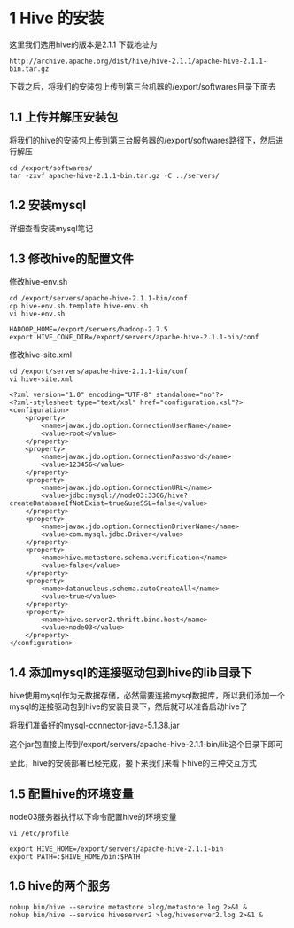 # 1 Hive 的安装
这里我们选用hive的版本是2.1.1 下载地址为
``` 
http://archive.apache.org/dist/hive/hive-2.1.1/apache-hive-2.1.1-bin.tar.gz
```
下载之后，将我们的安装包上传到第三台机器的/export/softwares目录下面去

## 1.1 上传并解压安装包
将我们的hive的安装包上传到第三台服务器的/export/softwares路径下，然后进行解压
``` 
cd /export/softwares/
tar -zxvf apache-hive-2.1.1-bin.tar.gz -C ../servers/
```

## 1.2 安装mysql
详细查看安装mysql笔记

## 1.3 修改hive的配置文件
修改hive-env.sh
``` 
cd /export/servers/apache-hive-2.1.1-bin/conf
cp hive-env.sh.template hive-env.sh
vi hive-env.sh

HADOOP_HOME=/export/servers/hadoop-2.7.5
export HIVE_CONF_DIR=/export/servers/apache-hive-2.1.1-bin/conf
```

修改hive-site.xml
``` 
cd /export/servers/apache-hive-2.1.1-bin/conf
vi hive-site.xml

<?xml version="1.0" encoding="UTF-8" standalone="no"?>
<?xml-stylesheet type="text/xsl" href="configuration.xsl"?>
<configuration>
    <property>
        <name>javax.jdo.option.ConnectionUserName</name>
        <value>root</value>
    </property>
    <property>
        <name>javax.jdo.option.ConnectionPassword</name> 
        <value>123456</value>
    </property>
    <property>
        <name>javax.jdo.option.ConnectionURL</name>
        <value>jdbc:mysql://node03:3306/hive?createDatabaseIfNotExist=true&useSSL=false</value>
    </property>
    <property>
        <name>javax.jdo.option.ConnectionDriverName</name>
        <value>com.mysql.jdbc.Driver</value>
    </property>
    <property>
        <name>hive.metastore.schema.verification</name>
        <value>false</value>
    </property>
    <property>
        <name>datanucleus.schema.autoCreateAll</name>
        <value>true</value>
    </property>
    <property>
        <name>hive.server2.thrift.bind.host</name>
        <value>node03</value>
    </property>
</configuration>
```

## 1.4 添加mysql的连接驱动包到hive的lib目录下
hive使用mysql作为元数据存储，必然需要连接mysql数据库，所以我们添加一个mysql的连接驱动包到hive的安装目录下，然后就可以准备启动hive了

将我们准备好的mysql-connector-java-5.1.38.jar 

这个jar包直接上传到/export/servers/apache-hive-2.1.1-bin/lib这个目录下即可

至此，hive的安装部署已经完成，接下来我们来看下hive的三种交互方式

## 1.5 配置hive的环境变量
node03服务器执行以下命令配置hive的环境变量
``` 
vi /etc/profile

export HIVE_HOME=/export/servers/apache-hive-2.1.1-bin
export PATH=:$HIVE_HOME/bin:$PATH
```

## 1.6 hive的两个服务
``` 
nohup bin/hive --service metastore >log/metastore.log 2>&1 &
nohup bin/hive --service hiveserver2 >log/hiveserver2.log 2>&1 &
```

